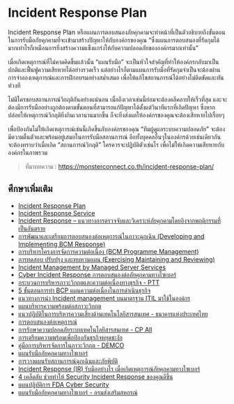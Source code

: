 Incident Response Plan
===

Incident Response Plan หรือแผนการตอบสนองภัยคุกคามจะทำหน้าที่เป็นตัวอธิบายถึงขั้นตอนในการรับมือภัยคุกคามที่จะเข้ามาสร้างปัญหาให้กับองค์กรของคุณ “ซึ่งแผนการตอบสนองที่รัดกุมได้มากเท่าไรก็เหมือนการยิ่งสร้างความแข็งแกร่งให้กับความปลอดภัยขององค์กรมากเท่านั้น”

เมื่อเกิดเหตุการณ์ที่ไม่คาดคิดขึ้นแล้วนั้น “แผนรับมือ” จะเป็นหัวใจสำคัญที่ทำให้องค์กรกลับมาเป็นปกติและฟื้นฟูความเสียหายได้อย่างรวดเร็ว  แต่อย่างไรก็ตามแผนการรับมือที่รัดกุมจำเป็นจะต้องผ่านการจำลองเหตุการณ์และการฝึกอบรมอย่างสม่ำเสมอ เพื่อให้แก้ไขสถานการณ์ได้อย่างไม่ติดขัดและทันท่วงที 

ไม่มีใครชอบสถานการณ์วิกฤติกันอย่างแน่นอน เมื่อถึงเวลาเช่นนี้ย่อมจะต้องคลีคลายให้เร็วที่สุด และจะต้องมีการรับมืออย่างถูกต้องตามขั้นตอนที่สามารถแก้ปัญหาได้ตั้งแต่วินาทีแรกที่เกิดปัญหา ซึ่งหากปล่อยให้เหตุการณ์วิกฤติยิ่งกินเวลานานมากขึ้น ก็จะยิ่งส่งผลให้องค์กรของคุณจะต้องเสียหายไปเรื่อยๆ

เพื่อป้องกันไม่ให้เกิดเหตุการณ์เช่นนี้เกิดขึ้นกับองค์กรของคุณ “ทีมผู้ดูแลระบบความปลอดภัย” จะต้องมีความตื่นตัวและพร้อมอยู่เสมอในการรับมือสถานการณ์ อีกทั้งบุคคลอื่นๆในองค์กรด้วยเช่นเดียวกัน จะต้องทราบว่าเมื่อเกิด “สถานการณ์วิกฤติ” ใครควรจะปฏิบัติตัวเช่นไร เพื่อไม่ให้เกิดความเสียหายกับองค์กรในภาพรวม

> ที่มาบทความ : https://monsterconnect.co.th/incident-response-plan/

## ศึกษาเพิ่มเติม

- [Incident Response Plan](https://www.uih.co.th/th/products-services/security-services-th/incident-response-plan/)
- [Incident Response Service](https://www.sosecure.co.th/incident-response-service/)
- [Incident Response – แนวทางการตรวจจับและวิเคราะห์ภัยคุกคามโดยอิงจากพฤติกรรมที่เป็นอันตราย](https://www.mfec.co.th/tech-talk/incident-response/)
- [การพัฒนาและเตรียมการตอบสนองต่อเหตุการณ์ในภาวะฉุกเฉิน (Developing and Implementing BCM Response)](https://www.bcpthaiguru.com/Article/Detail/130744/%E0%B8%81%E0%B8%B2%E0%B8%A3%E0%B8%9E%E0%B8%B1%E0%B8%92%E0%B8%99%E0%B8%B2%E0%B9%81%E0%B8%A5%E0%B8%B0%E0%B9%80%E0%B8%95%E0%B8%A3%E0%B8%B5%E0%B8%A2%E0%B8%A1%E0%B8%81%E0%B8%B2%E0%B8%A3%E0%B8%95%E0%B8%AD%E0%B8%9A%E0%B8%AA%E0%B8%99%E0%B8%AD%E0%B8%87%E0%B8%95%E0%B9%88%E0%B8%AD%E0%B9%80%E0%B8%AB%E0%B8%95%E0%B8%B8%E0%B8%81%E0%B8%B2%E0%B8%A3%E0%B8%93%E0%B9%8C%E0%B9%83%E0%B8%99%E0%B8%A0%E0%B8%B2%E0%B8%A7%E0%B8%B0%E0%B8%89%E0%B8%B8%E0%B8%81%E0%B9%80%E0%B8%89%E0%B8%B4%E0%B8%99-%28Developing-and-Implementing-BCM-Response%29)
- [การบริหารโครงการจัดการความต่อเนื่อง (BCM Programme Management)](https://www.bcpthaiguru.com/Article/Detail/130741/%E0%B8%81%E0%B8%B2%E0%B8%A3%E0%B8%9A%E0%B8%A3%E0%B8%B4%E0%B8%AB%E0%B8%B2%E0%B8%A3%E0%B9%82%E0%B8%84%E0%B8%A3%E0%B8%87%E0%B8%81%E0%B8%B2%E0%B8%A3%E0%B8%88%E0%B8%B1%E0%B8%94%E0%B8%81%E0%B8%B2%E0%B8%A3%E0%B8%84%E0%B8%A7%E0%B8%B2%E0%B8%A1%E0%B8%95%E0%B9%88%E0%B8%AD%E0%B9%80%E0%B8%99%E0%B8%B7%E0%B9%88%E0%B8%AD%E0%B8%87-%28BCM-Programme-Management%29)
- [การทดสอบ ปรับปรุง และทบทวนแผน (Exercising Maintaining and Reviewing)](https://www.bcpthaiguru.com/Article/Detail/130745/%E0%B8%81%E0%B8%B2%E0%B8%A3%E0%B8%97%E0%B8%94%E0%B8%AA%E0%B8%AD%E0%B8%9A-%E0%B8%9B%E0%B8%A3%E0%B8%B1%E0%B8%9A%E0%B8%9B%E0%B8%A3%E0%B8%B8%E0%B8%87-%E0%B9%81%E0%B8%A5%E0%B8%B0%E0%B8%97%E0%B8%9A%E0%B8%97%E0%B8%A7%E0%B8%99%E0%B9%81%E0%B8%9C%E0%B8%99-%28Exercising-Maintaining-and-Reviewing%29)
- [Incident Management by Managed Server Services](https://netway.co.th/kb/blog/cloud-managed-services/incident-management-by-managed-server-services)
- [Cyber Incident Response การตอบสนองต่อภัยคุกคามทางไซเบอร์](https://monsterconnect.co.th/cyber-incident-response/)
- [กระบวนการบริหารภาวะวิกฤตและความต่อเนื่องทางธุรกิจ - PTT](https://sustainability.pttgcgroup.com/th/economy/risk-and-crisis-management/business-continuity-management)
- [5 ขั้นตอนการทำ BCP แผนความต่อเนื่องในการดำเนินธุรกิจ](https://info.apexcircuit.com/?p=22372)
- [แนวทางการนํา Incident management บนมาตรฐาน ITIL มาใช้ในองค์กร](https://searchlib.utcc.ac.th/library/onlinethesis/206659.pdf)
- [แผนบริหารความพร้อมต่อสภาวะวิกฤต](https://sccl.stou.ac.th/wp-content/uploads/2023/08/emergency-plan.pdf)
- [แนวปฏิบัติในการบริหารความเสี่ยงด้านเทคโนโลยีสารสนเทศ - ธนาคารแห่งประเทศไทย](https://www.bot.or.th/content/dam/bot/documents/th/our-services/Member-corner/manual-of-supervision/IT-RM_Implementation_Guideline.pdf)
- [การตอบสนองต่อเหตุการณ์](https://www.sangfor.com/th/cybersecurity/services/incident-response)
- [การรักษาความปลอดภัยระบบเทคโนโลยีสารสนเทศ - CP All](https://www.cpall.co.th/sustain/economic-dimension/information-security-cybersecurity-system-availability)
- [การเตรียมความพร้อมเพื่อป้องกันธุรกิจหยุดชะงัก](https://www.cioworldbusiness.com/preparing-bcm-prevent-interruptions/)
- [คู่มือการบริหารจัดการในภาวะวิกฤต - DEMCO](https://www.demco.co.th/storage/downloads/corporate-policies/20210113-demco-crisis-management-manual-th.pdf)
- [แผนรับมือภัยคุกคามทางไซเบอร์](https://www.it.chula.ac.th/wp-content/uploads/2024/03/25670326cybersecurity_incident_response_plan.pdf)
- [การวางแผนรับสถานการณ์ฉุกเฉินและภัยพิบัติ](https://pws.npru.ac.th/signal/data/files/Chapter9_Contingency%20Planning.pdf)
- [Incident Response (IR) รับมืออย่างไร เมื่อเกิดเหตุการณ์ภัยคุกคามทางไซเบอร์](https://www.cyberelite.co.th/blog/incident-response/)
- [4 เคล็ดลับ ช่วยทำให้ Security Incident Response ของคุณดีขึ้น](https://www.techstarthailand.com/blog/detail/Four-Tips-For-Improving-Your-Security-Incident-Response/732)
- [แผนปฏิบัติการ FDA Cyber Security](https://planfda.fda.moph.go.th/e-Meeting/newsser/agenda_att2/file_emeeting_agenda_att__2976_279_20231128_985986459.pdf)
- [แผนรับมือภัยคุกคามทางไซเบอร์ - กรมส่งเสริมสหกรณ์](https://cpd.go.th/images2/2023/cyber/Cyber_threat_response_plan_cpd.pdf)

<!--stackedit_data:
eyJoaXN0b3J5IjpbNzk3OTk3ODUxLDE2MjM5MjY2ODIsLTY1MD
E5NDI5MSwtOTU1MjAxOTc4XX0=
-->
